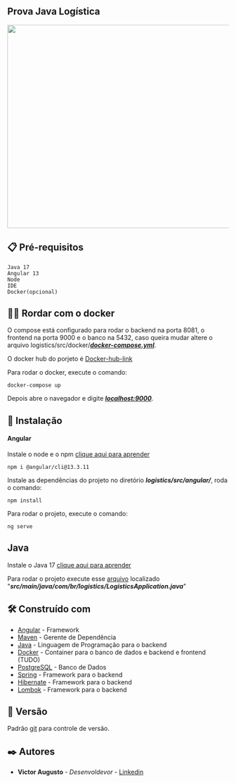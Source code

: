 ## Prova Java Logística

<p align="center">
  <img width="704.4" height="462" src="/src/video.gif">
</p>

## 📋 Pré-requisitos
```
Java 17
Angular 13
Node
IDE
Docker(opcional)
```

## 🐋🚢 Rordar com o docker
O compose está configurado para rodar o backend na porta 8081, o frontend na porta 9000 e o banco na 5432, caso queira mudar altere o arquivo logistics/src/docker/***[docker-compose.yml](src/docker/docker-compose.yml)***.

O docker hub do porjeto é [Docker-hub-link](https://hub.docker.com/repository/docker/victormachado38/logistics/general)

Para rodar o docker, execute o comando:
```
docker-compose up
```
Depois abre o navegador e digite [***localhost:9000***](http://localhost:9000/).
## 🔧 Instalação

#### Angular
Instale o node e o npm [clique aqui para aprender](https://nodejs.org/pt-br/download/package-manager)
```
npm i @angular/cli@13.3.11
```
Instale as dependências do projeto no diretório ***logistics/src/angular/***, roda o comando:
```
npm install
```
Para rodar o projeto, execute o comando:
```
ng serve
```
## Java
Instale o Java 17 [clique aqui para aprender](https://www.oracle.com/br/java/technologies/javase-jdk17-downloads.html)

Para rodar o projeto execute esse [arquivo](src/main/java/com/br/logistics/LogisticsApplication.java) localizado "***src/main/java/com/br/logistics/LogisticsApplication.java***"


## 🛠️ Construído com

* [Angular](https://www.npmjs.com/package/@angular/cli/v/13.3.11) - Framework  
* [Maven](https://maven.apache.org/) - Gerente de Dependência
* [Java](https://www.java.com/pt-BR/) - Linguagem de Programação para o backend
* [Docker](https://www.docker.com/) - Container para o banco de dados e backend e frontend (TUDO)
* [PostgreSQL](https://www.postgresql.org/) - Banco de Dados
* [Spring](https://spring.io/) - Framework para o backend
* [Hibernate](https://hibernate.org/) - Framework para o backend
* [Lombok](https://projectlombok.org/) - Framework para o backend

## 📌 Versão

Padrão [git](https://git-scm.com/) para controle de versão. 

## ✒️ Autores


* **Victor Augusto** - *Desenvoldevor* - [Linkedin](https://www.linkedin.com/in/victormachado38/)

